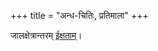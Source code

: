 +++
title = "अन्ध-चितिः, प्रतिमाला"
+++

जालक्षेत्रान्तरम् [ईक्षताम्](https://subhashita.github.io/saMskRtam/padyam/random/)। 


<script>
module_uiLib.default.navigation.redirectToPage("https://subhashita.github.io/saMskRtam/padyam/random/");
</script>